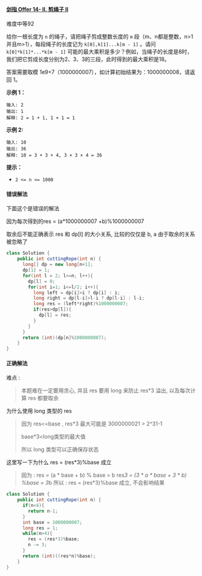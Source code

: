 #### [剑指 Offer 14- II. 剪绳子 II](https://leetcode-cn.com/problems/jian-sheng-zi-ii-lcof/)

难度中等92

给你一根长度为 `n` 的绳子，请把绳子剪成整数长度的 `m` 段（m、n都是整数，n>1并且m>1），每段绳子的长度记为 `k[0],k[1]...k[m - 1]` 。请问 `k[0]*k[1]*...*k[m - 1]` 可能的最大乘积是多少？例如，当绳子的长度是8时，我们把它剪成长度分别为2、3、3的三段，此时得到的最大乘积是18。

答案需要取模 1e9+7（1000000007），如计算初始结果为：1000000008，请返回 1。

 

**示例 1：**

```
输入: 2
输出: 1
解释: 2 = 1 + 1, 1 × 1 = 1
```

**示例 2:**

```
输入: 10
输出: 36
解释: 10 = 3 + 3 + 4, 3 × 3 × 4 = 36
```

 

**提示：**

- `2 <= n <= 1000`

#### 错误解法 

下面这个是错误的解法

因为每次得到的res = (a*1000000007 +b)%1000000007

取余后不能正确表示 res 和 dp[l] 的大小关系, 比较的仅仅是 b, a 由于取余的关系被忽略了

```java
class Solution {
    public int cuttingRope(int n) {
      long[] dp = new long[n+1];
      dp[1] = 1;
      for(int l = 2; l<=n; l++){
        dp[l] = 0;
        for(int i=1; i<=l/2; i++){
          long left = dp[i]>i ? dp[i] : i;
          long right = dp[l-i]>l-i ? dp[l-i] : l-i;
          long res = (left*right)%1000000007;
          if(res>dp[l]){
            dp[l] = res;
          } 
        }
      }
      return (int)(dp[n]%1000000007);
    }
}
```

#### 正确解法

难点 : 

> 本题难在一定要用贪心, 并且 res 要用 long 来防止 res*3 溢出, 以及每次计算 res 都要取余

为什么使用 long 类型的 res

> 因为 res<=base , res*3 最大可能是 3000000021 > 2^31-1
>
> base*3<long类型的最大值
>
> 所以 long 类型可以正确保存状态

这里写一下为什么 res = (res*3)%base 成立

> 因为 : 
> 	res = (a * base + b) % base
>   		= b
> 	res*3 = (3 * a * base + 3 * b) %base
> 				= 3*b
> 所以 : 
> 	res = (res*3)%base 成立, 不会影响结果

```java
class Solution {
    public int cuttingRope(int n) {
      if(n<4){
        return n-1;
      }
      int base = 1000000007;
      long res = 1;
      while(n>4){
        res = (res*3)%base;
        n -= 3;
      }
      return (int)((res*n)%base);
    }
}
```

